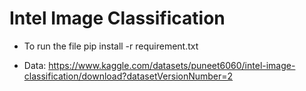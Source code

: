 # Intel Image Classification

- To run the file
pip install -r requirement.txt

- Data: https://www.kaggle.com/datasets/puneet6060/intel-image-classification/download?datasetVersionNumber=2